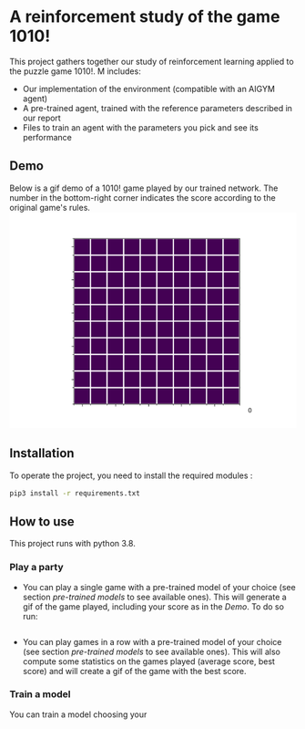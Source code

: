 A reinforcement study of the game 1010!
===================

This project gathers together our study of reinforcement learning applied to the puzzle game 1010!. M includes:
* Our implementation of the environment (compatible with an AIGYM agent)
* A pre-trained agent, trained with the reference parameters described in our report
* Files to train an agent with the parameters you pick and see its performance

Demo
------------
Below is a gif demo of a 1010! game played by our trained network. The number in the bottom-right corner indicates the score according to the original game's rules.
![1010 Demo](demo_1.gif)

Installation
------------

To operate the project, you need to install the required modules :
```bash
pip3 install -r requirements.txt
```

How to use 
----------
This project runs with python 3.8.

### Play a party ###
* You can play a single game with a pre-trained model of your choice (see section *pre-trained models* to see available ones). This will generate a gif of the game played, including your score as in the *Demo*. To do so run: 
```bash
```
* You can play  games in a row with a pre-trained model of your choice (see section *pre-trained models* to see available ones). This will also compute some statistics on the games played (average score, best score) and will create a gif of the game with the best score.

### Train a model ###
You can train a model choosing your 
